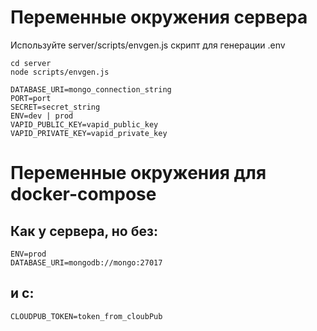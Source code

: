 # Переменные окружения сервера

Используйте server/scripts/envgen.js скрипт для генерации .env

```
cd server
node scripts/envgen.js
```

```
DATABASE_URI=mongo_connection_string
PORT=port
SECRET=secret_string
ENV=dev | prod
VAPID_PUBLIC_KEY=vapid_public_key
VAPID_PRIVATE_KEY=vapid_private_key
```

# Переменные окружения для docker-compose

## Как у сервера, но без:

```
ENV=prod
DATABASE_URI=mongodb://mongo:27017
```

## и с:

```
CLOUDPUB_TOKEN=token_from_cloubPub
```
